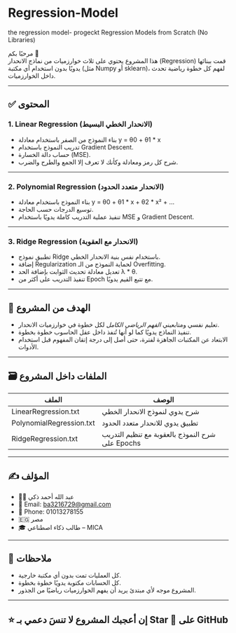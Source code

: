 # Regression-Model
the regression model- progeckt
Regression Models from Scratch (No Libraries)

مرحبًا بكم 👋  
هذا المشروع يحتوي على ثلاث خوارزميات من نماذج الانحدار (Regression) قمت ببنائها يدويًا بدون استخدام أي مكتبة (مثل Numpy أو sklearn)، لفهم كل خطوة رياضية تحدث داخل الخوارزميات.

---

## ✅ المحتوى

### 1. Linear Regression (الانحدار الخطي البسيط)
- بناء النموذج من الصفر باستخدام معادلة y = θ0 + θ1 * x
- تدريب النموذج باستخدام Gradient Descent.
- حساب دالة الخسارة (MSE).
- شرح كل رمز ومعادلة وكأنك لا تعرف إلا الجمع والطرح والضرب.

---

### 2. Polynomial Regression (الانحدار متعدد الحدود)
- بناء النموذج باستخدام معادلة y = θ0 + θ1 * x + θ2 * x² + ...
- توسيع الدرجات حسب الحاجة.
- تنفيذ عملية التدريب كاملة يدويًا باستخدام MSE و Gradient Descent.

---

### 3. Ridge Regression (الانحدار مع العقوبة)
- تطبيق نموذج Ridge باستخدام نفس بنية الانحدار الخطي.
- إضافة Regularization لحماية النموذج من الـ Overfitting.
- تعديل معادلة تحديث الثوابت بإضافة الحد λ * θ.
- تنفيذ التدريب على أكثر من Epoch مع تتبع القيم يدويًا.

---

## 🧠 الهدف من المشروع

- تعليم نفسي ومتابعيني *الفهم الرياضي الكامل* لكل خطوة في خوارزميات الانحدار.
- تنفيذ النماذج يدويًا كما لو أنها تُنفذ داخل عقل الحاسوب خطوة بخطوة.
- الابتعاد عن المكتبات الجاهزة لفترة، حتى أصل إلى درجة إتقان المفهوم قبل استخدام الأدوات.

---

## 🗃️ الملفات داخل المشروع

| الملف | الوصف |
|-------|-------|
| LinearRegression.txt | شرح يدوي لنموذج الانحدار الخطي |
| PolynomialRegression.txt | تطبيق يدوي للانحدار متعدد الحدود |
| RidgeRegression.txt | شرح النموذج بالعقوبة مع تنظيم التدريب على Epochs |

---

## ✍️ المؤلف

- 👨‍💻 عبد الله أحمد ذكي  
- 📧 Email: ba3216729@gmail.com  
- 📱 Phone: 01013278155  
- 🇪🇬 مصر  
- 🎓 طالب ذكاء اصطناعي – MICA

---

## 📌 ملاحظات

- كل العمليات تمت بدون أي مكتبة خارجية.
- كل الحسابات مكتوبة يدويًا خطوة بخطوة.
- المشروع موجه لأي مبتدئ يريد أن يفهم الخوارزميات رياضيًا من الجذور.

---

## ⭐️ إن أعجبك المشروع لا تنسَ دعمي بـ Star 🌟 على GitHub
